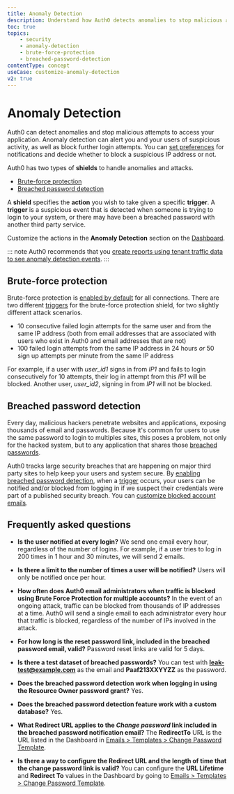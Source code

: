 ```yaml
---
title: Anomaly Detection
description: Understand how Auth0 detects anomalies to stop malicious attempts to access your application, alert you and your users of suspicious activity, and block further login attempts. 
toc: true 
topics:
    - security
    - anomaly-detection
    - brute-force-protection
    - breached-password-detection
contentType: concept
useCase: customize-anomaly-detection
v2: true
---
```

# Anomaly Detection

Auth0 can detect anomalies and stop malicious attempts to access your application. Anomaly detection can alert you and your users of suspicious activity, as well as block further login attempts. You can [set preferences](/anomaly-detection/guides/set-anomaly-detection-preferences) for notifications and decide whether to block a suspicious IP address or not. 

Auth0 has two types of **shields** to handle anomalies and attacks.  

* [Brute-force protection](#brute-force-protection)
* [Breached password detection](#breached-password-detection)

A **shield** specifies the **action** you wish to take given a specific **trigger**. A **trigger** is a suspicious event that is detected when someone is trying to login to your system, or there may have been a breached password with another third party service.

Customize the actions in the **Anomaly Detection** section on the [Dashboard](${manage_url}/#/anomaly).

::: note
Auth0 recommends that you [create reports using tenant traffic data to see anomaly detection events](/anomaly-detection/guides/use-tenant-data-for-anomaly-detection).
:::

## Brute-force protection

Brute-force protection is [enabled by default](/anomaly-detection/guides/enable-disable-brute-force-protection) for all connections. There are two different [triggers](/anomaly-detection/references/brute-force-protection-triggers-actions) for the brute-force protection shield, for two slightly different attack scenarios.

* 10 consecutive failed login attempts for the same user and from the same IP address (both from email addresses that are associated with users who exist in Auth0 and email addresses that are not)
* 100 failed login attempts from the same IP address in 24 hours *or* 50 sign up attempts per minute from the same IP address

For example, if a user with *user_id1* signs in from *IP1* and fails to login consecutively for 10 attempts, their log in attempt from this *IP1* will be blocked. Another user, *user_id2*, signing in from *IP1* will not be blocked. 

## Breached password detection

Every day, malicious hackers penetrate websites and applications, exposing thousands of email and passwords. Because it's common for users to use the same password to login to multiples sites, this poses a problem, not only for the hacked system, but to any application that shares those [breached passwords](/anomaly-detection/concepts/breached-passwords).

Auth0 tracks large security breaches that are happening on major third party sites to help keep your users and system secure. By [enabling breached password detection](/anomaly-detection/guides/set-anomaly-detection-preferences), when a [trigger](/anomaly-detection/references/breached-password-detection-triggers-actions) occurs, your users can be notified and/or blocked from logging in if we suspect their credentials were part of a published security breach. You can [customize blocked account emails](/anomaly-detection/guides/customize-blocked-account-emails).

## Frequently asked questions

* **Is the user notified at every login?**
We send one email every hour, regardless of the number of logins. For example, if a user tries to log in 200 times in 1 hour and 30 minutes, we will send 2 emails.

* **Is there a limit to the number of times a user will be notified?**
Users will only be notified once per hour.

* **How often does Auth0 email administrators when traffic is blocked using Brute Force Protection for multiple accounts?**
In the event of an ongoing attack, traffic can be blocked from thousands of IP addresses at a time.  Auth0 will send a single email to each administrator every hour that traffic is blocked, regardless of the number of IPs involved in the attack.

* **For how long is the reset password link, included in the breached password email, valid?**
Password reset links are valid for 5 days.

* **Is there a test dataset of breached passwords?**
You can test with **leak-test@example.com** as the email and **Paaf213XXYYZZ** as the password. 

* **Does the breached password detection work when logging in using the Resource Owner password grant?**
Yes.

* **Does the breached password detection feature work with a custom database?**
Yes.

* **What Redirect URL applies to the *Change password* link included in the breached password notification email?**
The **RedirectTo** URL is the URL listed in the Dashboard in [Emails > Templates > Change Password Template](${manage_url}/#/emails).

* **Is there a way to configure the Redirect URL and the length of time that the change password link is valid?**
You can configure the **URL Lifetime** and **Redirect To** values in the Dashboard by going to [Emails > Templates > Change Password Template](${manage_url}/#/emails).

